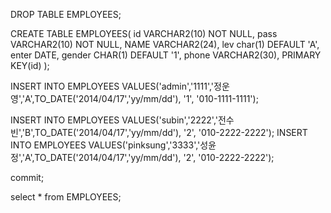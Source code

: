 DROP TABLE EMPLOYEES;

CREATE TABLE EMPLOYEES(
  id VARCHAR2(10) NOT NULL,
  pass VARCHAR2(10) NOT NULL,
  NAME VARCHAR2(24),
  lev char(1) DEFAULT 'A',
  enter DATE,
  gender CHAR(1) DEFAULT '1',
  phone  VARCHAR2(30),
  PRIMARY KEY(id)
);

INSERT INTO EMPLOYEES
VALUES('admin','1111','정운영','A',TO_DATE('2014/04/17','yy/mm/dd'), '1', '010-1111-1111');

INSERT INTO EMPLOYEES
VALUES('subin','2222','전수빈','B',TO_DATE('2014/04/17','yy/mm/dd'), '2', '010-2222-2222');
INSERT INTO EMPLOYEES
VALUES('pinksung','3333','성윤정','A',TO_DATE('2014/04/17','yy/mm/dd'), '2', '010-2222-2222');

commit;

select * from EMPLOYEES;
